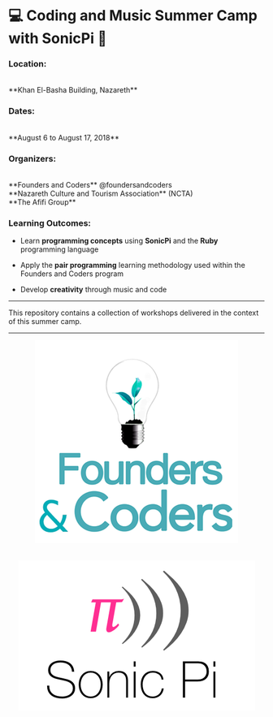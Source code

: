 # :computer: Coding and Music Summer Camp with SonicPi :musical_note:

### Location:
</br>
**Khan El-Basha Building, Nazareth**

### Dates:
</br>
**August 6 to August 17, 2018**

### Organizers:
</br>
**Founders and Coders** @foundersandcoders </br>
**Nazareth Culture and Tourism Association** (NCTA)</br>
**The Afifi Group**


### Learning Outcomes:

* Learn **programming concepts** using **SonicPi** and the **Ruby** programming language

* Apply the **pair programming** learning methodology used within the Founders and Coders program

* Develop **creativity** through music and code


***
This repository contains a collection of workshops delivered in the context of this summer camp.
***

<div align="center">
<img src="images/fac-logo.png?raw=true"/></br>
</div>
<div align="center" style="padding-top:30px">
<img src="images/sonic-pi-logo.png?raw=true"/>
</div>
